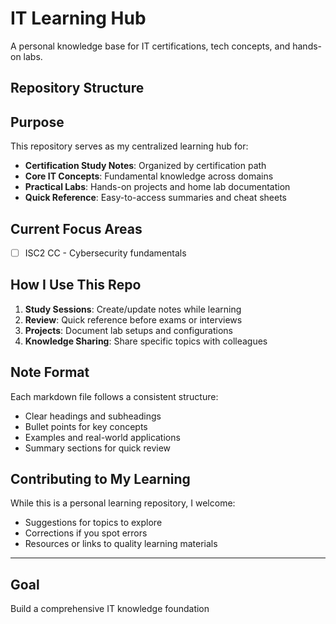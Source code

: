 # IT Learning Hub

A personal knowledge base for IT certifications, tech concepts, and hands-on labs.

## Repository Structure

## Purpose

This repository serves as my centralized learning hub for:

- **Certification Study Notes**: Organized by certification path
- **Core IT Concepts**: Fundamental knowledge across domains
- **Practical Labs**: Hands-on projects and home lab documentation
- **Quick Reference**: Easy-to-access summaries and cheat sheets

## Current Focus Areas

- [ ] ISC2 CC - Cybersecurity fundamentals

## How I Use This Repo

1. **Study Sessions**: Create/update notes while learning
2. **Review**: Quick reference before exams or interviews
3. **Projects**: Document lab setups and configurations
4. **Knowledge Sharing**: Share specific topics with colleagues

## Note Format

Each markdown file follows a consistent structure:

- Clear headings and subheadings
- Bullet points for key concepts
- Examples and real-world applications
- Summary sections for quick review

## Contributing to My Learning

While this is a personal learning repository, I welcome:

- Suggestions for topics to explore
- Corrections if you spot errors
- Resources or links to quality learning materials

---

## Goal

Build a comprehensive IT knowledge foundation
